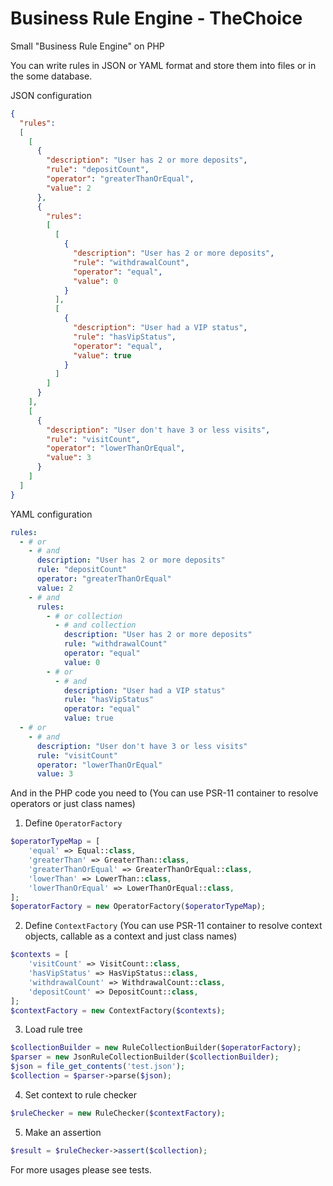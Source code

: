 Business Rule Engine - TheChoice
====================

Small "Business Rule Engine" on PHP

You can write rules in JSON or YAML format and store them into files or in the some database.

JSON configuration

```JSON
{
  "rules":
  [
    [
      {
        "description": "User has 2 or more deposits",
        "rule": "depositCount",
        "operator": "greaterThanOrEqual",
        "value": 2
      },
      {
        "rules":
        [
          [
            {
              "description": "User has 2 or more deposits",
              "rule": "withdrawalCount",
              "operator": "equal",
              "value": 0
            }
          ],
          [
            {
              "description": "User had a VIP status",
              "rule": "hasVipStatus",
              "operator": "equal",
              "value": true
            }
          ]
        ]
      }
    ],
    [
      {
        "description": "User don't have 3 or less visits",
        "rule": "visitCount",
        "operator": "lowerThanOrEqual",
        "value": 3
      }
    ]
  ]
}
```

YAML configuration

```YAML
rules:
  - # or
    - # and
      description: "User has 2 or more deposits"
      rule: "depositCount"
      operator: "greaterThanOrEqual"
      value: 2
    - # and
      rules:
        - # or collection
          - # and collection
            description: "User has 2 or more deposits"
            rule: "withdrawalCount"
            operator: "equal"
            value: 0
        - # or
          - # and
            description: "User had a VIP status"
            rule: "hasVipStatus"
            operator: "equal"
            value: true
  - # or
    - # and
      description: "User don't have 3 or less visits"
      rule: "visitCount"
      operator: "lowerThanOrEqual"
      value: 3
```


And in the PHP code you need to (You can use PSR-11 container to resolve operators or just class names)

1. Define `OperatorFactory`

```PHP
$operatorTypeMap = [
    'equal' => Equal::class,
    'greaterThan' => GreaterThan::class,
    'greaterThanOrEqual' => GreaterThanOrEqual::class,
    'lowerThan' => LowerThan::class,
    'lowerThanOrEqual' => LowerThanOrEqual::class,
];
$operatorFactory = new OperatorFactory($operatorTypeMap);
```

2. Define `ContextFactory` (You can use PSR-11 container to resolve context objects, callable as a context and just class names)

```PHP
$contexts = [
    'visitCount' => VisitCount::class,
    'hasVipStatus' => HasVipStatus::class,
    'withdrawalCount' => WithdrawalCount::class,
    'depositCount' => DepositCount::class,
];
$contextFactory = new ContextFactory($contexts);
```

3. Load rule tree

```PHP
$collectionBuilder = new RuleCollectionBuilder($operatorFactory);
$parser = new JsonRuleCollectionBuilder($collectionBuilder);
$json = file_get_contents('test.json');
$collection = $parser->parse($json);
```

4. Set context to rule checker

```PHP
$ruleChecker = new RuleChecker($contextFactory);
```

5. Make an assertion

```PHP
$result = $ruleChecker->assert($collection);
```

For more usages please see tests.
